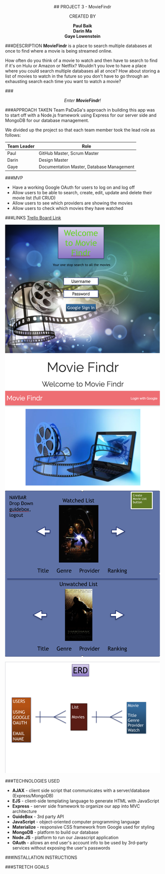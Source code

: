 <center>
## PROJECT 3 - MovieFindr    

CREATED BY

**Paul Baik**  
**Darin Ma**  
**Gaye Lowenstein**
</center>


###DESCRIPTION
__MovieFindr__ is a place to search multiple databases at once to find where a movie is being streamed online.

How often do you think of a movie to watch and then have to search to find if it's on Hulu or Amazon or Netflix?  Wouldn't you love to have a place where you could search multiple databases all at once?  How about storing a list of movies to watch in the future so you don't have to go through an exhausting search each time you want to watch a movie?

###_<center>Enter **MovieFindr**!</center>_

###APPROACH TAKEN
Team PaDaGa's approach in building this app was to start off with a Node.js framework using Express for our server side and MongoDB for our database management.  

We divided up the project so that each team member took the lead role as follows:

  Team Leader  | Role
  -----------  | ----------
  Paul         | GitHub Master, Scrum Master
  Darin        | Design Master
  Gaye         | Documentation Master, Database Management

###MVP
* Have a working Google OAuth for users to log on and log off
* Allow users to be able to search, create, edit, update and delete their movie list (full CRUD)
* Allow users to see which providers are showing the movies
* Allow users to check which movies they have watched

###LINKS
[Trello Board Link](https://trello.com/b/QMrl81kr/moviefindr "Trello Board")

![Wireframes](assets/wireframe_original_home.png)
![Wireframes](assets/wireframe-home.png)
![Wireframes](assets/wireframes.png)

![ERD](assets/erd.png)

###TECHNOLOGIES USED
* __AJAX__ - client side script that communicates with a server/database (Express/MongoDB)
* __EJS__ - client-side templating language to generate HTML with JavaScript
* __Express__ - server side framework to organize our app into MVC architecture
* __GuideBox__ - 3rd party API
* __JavaScript__ - object-oriented computer programming language
* __Materialize__ - responsive CSS framework from Google used for styling
* __MongoDB__ - platform to build our database
* __Node.JS__ - platform to run our Javascript application
* __OAuth__ - allows an end user's account info to be used by 3rd-party services without exposing the user's passwords

###INSTALLATION INSTRUCTIONS


###STRETCH GOALS
